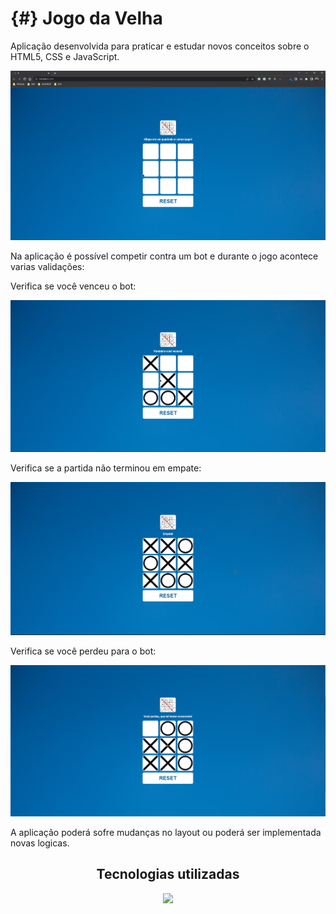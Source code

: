 # {#} Jogo da Velha
<p>Aplicação desenvolvida para praticar e estudar novos conceitos sobre o HTML5, CSS e JavaScript.

![Imagem do projeto](./see-project/img01.png)

Na aplicação é possível competir contra um bot e durante o jogo acontece varias validações:

<p>Verifica se você venceu o bot:</p>

![Imagem do projeto](./see-project/img02.png)

<p>Verifica se a partida não terminou em empate:</p>

![Imagem do projeto](./see-project/img03.png)

<p>Verifica se você perdeu para o bot:</p>

![Imagem do projeto](./see-project/img04.png)

<p>A aplicação poderá sofre mudanças no layout ou poderá ser implementada novas logicas.</p>

<h2 align="center">Tecnologias utilizadas</h2>

<p align="center">
  <a href="https://skillicons.dev">
    <img src="https://skillicons.dev/icons?i=html,css,js" />
  </a>
</p>
